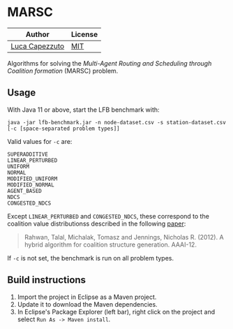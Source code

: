 # MARSC

| **Author** | **License** |
|---|---|
| [Luca Capezzuto](https://lcpz.gitlab.io) | [MIT](https://opensource.org/licenses/MIT) |

Algorithms for solving the *Multi-Agent Routing and Scheduling through Coalition
formation* (MARSC) problem.

## Usage

With Java 11 or above, start the LFB benchmark with:

```shell
java -jar lfb-benchmark.jar -n node-dataset.csv -s station-dataset.csv [-c [space-separated problem types]]
```

Valid values for `-c` are:

```shell
SUPERADDITIVE
LINEAR_PERTURBED
UNIFORM
NORMAL
MODIFIED_UNIFORM
MODIFIED_NORMAL
AGENT_BASED
NDCS
CONGESTED_NDCS
```

Except `LINEAR_PERTURBED` and `CONGESTED_NDCS`, these correspond to the
coalition value distributionss described in the following
[paper](https://eprints.soton.ac.uk/337164/1/Paper_524.pdf):

> Rahwan, Talal, Michalak, Tomasz and Jennings, Nicholas R. (2012). A hybrid
> algorithm for coalition structure generation. AAAI-12.

If `-c` is not set, the benchmark is run on all problem types.

## Build instructions

1. Import the project in Eclipse as a Maven project.
2. Update it to download the Maven dependencies.
3. In Eclipse's Package Explorer (left bar), right click on the project and select `Run As -> Maven install`.
